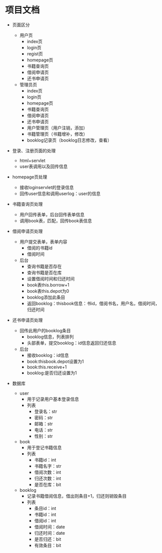 # 项目文档

- 页面区分
  - 用户页
    - index页
    - login页
    - regist页
    - homepage页
    - 书籍查询页
    - 借阅申请页
    - 还书申请页
  - 管理员页
    - index页
    - login页
    - homepage页
    - 书籍查询页
    - 借阅申请页
    - 还书申请页
    - 用户管理页（用户注销，添加）
    - 书籍管理页（书籍增补，修改）
    - booklog记录页（booklog日志修改，查看）

- 登录、注册页面的处理
  - html+servlet
  - user表调用以及回传信息

- homepage页处理
  - 接收loginservlet的登录信息
  - 回传user信息和调用userlog：user的信息

- 书籍查询页处理
  - 用户回传表单，后台回传表单信息
  - 调用book表，匹配，回传book表信息

- 借阅申请页处理
  - 用户提交表单，表单内容
    - 借阅的书籍id
    - 借阅时间
  - 后台
    - 查询书籍是否存在
    - 查询书籍是否在库
    - 设置借阅时间和归还时间
    - book表this.borrow+1
    - book表this.depot为0
    - booklog添加此条目
    - 返回booklog：thisbook信息：书id，借阅书名，用户名，借阅时间，归还时间

- 还书申请页处理
  - 回传此用户的booklog条目
    - booklog信息，列表排列
    - 头部表单，提交booklog：id信息返回归还信息
  - 后台
    - 接收booklog：id信息
    - book:thisbook.depot设置为1
    - book:this.receive+1
    - booklog:是否归还设置为1


- 数据库
  - user
    - 用于记录用户基本登录信息
    - 列表
      - 登录名：str
      - 密码：str
      - 邮箱：str
      - 电话：str
      - 性别：str
  - book
    - 用于登记书籍信息
    - 列表
      - 书籍id：int
      - 书籍名字：str
      - 借阅次数：int
      - 归还次数：int
      - 是否在库：bit
  - booklog
    - 记录书籍借阅信息，借出则条目+1，归还则销毁条目
    - 列表
      - 条目id：int
      - 书籍id：int
      - 借阅id：int
      - 借阅时间：date
      - 归还时间：date
      - 是否归还：bit
      - 有效条目：bit

